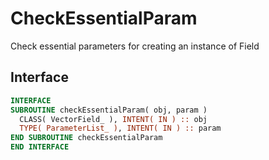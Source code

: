 # CheckEssentialParam

Check essential parameters for creating an instance of Field

## Interface

```fortran
INTERFACE
SUBROUTINE checkEssentialParam( obj, param )
  CLASS( VectorField_ ), INTENT( IN ) :: obj
  TYPE( ParameterList_ ), INTENT( IN ) :: param
END SUBROUTINE checkEssentialParam
END INTERFACE
```
